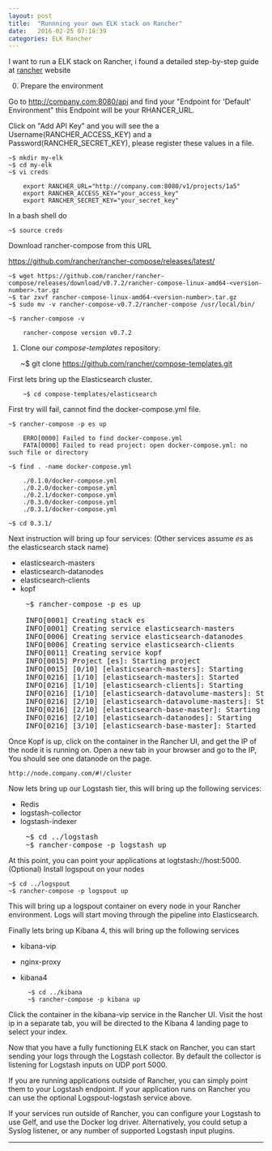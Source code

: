 ```yaml
---
layout: post
title:  "Runnning your own ELK stack on Rancher"
date:   2016-02-25 07:18:39
categories: ELK Rancher
---
```


I want to run a ELK stack on Rancher, i found a detailed step-by-step guide at [rancher] website

0. Prepare the environment

Go to http://company.com:8080/api and find your "Endpoint for 'Default' Environment"
this Endpoint will be your RHANCER_URL.

Click on "Add API Key" and you will see the a Username(RANCHER_ACCESS_KEY) and a Password(RANCHER_SECRET_KEY), please register these values in a file. 

	~$ mkdir my-elk
	~$ cd my-elk
	~$ vi creds
	
		export RANCHER_URL="http://company.com:8080/v1/projects/1a5"
		export RANCHER_ACCESS_KEY="your_access_key"
		export RANCHER_SECRET_KEY="your_secret_key"

In a bash shell do

	~$ source creds

Download rancher-compose from this URL

https://github.com/rancher/rancher-compose/releases/latest/

    ~$ wget https://github.com/rancher/rancher-compose/releases/download/v0.7.2/rancher-compose-linux-amd64-<version-number>.tar.gz
    ~$ tar zxvf rancher-compose-linux-amd64-<version-number>.tar.gz
    ~$ sudo mv -v rancher-compose-v0.7.2/rancher-compose /usr/local/bin/

    ~$ rancher-compose -v

        rancher-compose version v0.7.2


1. Clone our _compose-templates_ repository:
	
	~$ git clone https://github.com/rancher/compose-templates.git


First lets bring up the Elasticsearch cluster.

        ~$ cd compose-templates/elasticsearch


First try will fail, cannot find the docker-compose.yml file.
	
	~$ rancher-compose -p es up 
       
		ERRO[0000] Failed to find docker-compose.yml            
		FATA[0000] Failed to read project: open docker-compose.yml: no such file or directory  

	~$ find . -name docker-compose.yml

		./0.1.0/docker-compose.yml
		./0.2.0/docker-compose.yml
		./0.2.1/docker-compose.yml
		./0.3.0/docker-compose.yml
		./0.3.1/docker-compose.yml

	~$ cd 0.3.1/

Next instruction will bring up four services: 
(Other services assume _es_ as the elasticsearch stack name)

- elasticsearch-masters
- elasticsearch-datanodes
- elasticsearch-clients
- kopf

<pre>
	~$ rancher-compose -p es up

	INFO[0001] Creating stack es                            
	INFO[0001] Creating service elasticsearch-masters       
	INFO[0006] Creating service elasticsearch-datanodes     
	INFO[0006] Creating service elasticsearch-clients       
	INFO[0011] Creating service kopf                        
	INFO[0015] Project [es]: Starting project               
	INFO[0015] [0/10] [elasticsearch-masters]: Starting     
	INFO[0216] [1/10] [elasticsearch-masters]: Started      
	INFO[0216] [1/10] [elasticsearch-clients]: Starting     
	INFO[0216] [1/10] [elasticsearch-datavolume-masters]: Starting  
	INFO[0216] [2/10] [elasticsearch-datavolume-masters]: Started  
	INFO[0216] [2/10] [elasticsearch-base-master]: Starting  
	INFO[0216] [2/10] [elasticsearch-datanodes]: Starting   
	INFO[0216] [3/10] [elasticsearch-base-master]: Started 
</pre>
        
Once Kopf is up, click on the container in the Rancher UI, and get the IP of the node it is running on.
Open a new tab in your browser and go to the IP, You should see one datanode on the page.

	http://node.company.com/#!/cluster


Now lets bring up our Logstash tier, this will bring up the following services:

- Redis
- logstash-collector
- logstash-indexer

<pre>
	~$ cd ../logstash
	~$ rancher-compose -p logstash up
</pre>

At this point, you can point your applications at logtstash://host:5000.
(Optional) Install logspout on your nodes

    ~$ cd ../logspout
    ~$ rancher-compose -p logspout up


This will bring up a logspout container on every node in your Rancher environment.
Logs will start moving through the pipeline into Elasticsearch.


Finally lets bring up Kibana 4, this will bring up the following services
- kibana-vip
- nginx-proxy
- kibana4


        ~$ cd ../kibana
        ~$ rancher-compose -p kibana up


Click the container in the kibana-vip service in the Rancher UI. 
Visit the host ip in a separate tab, you will be directed to the Kibana 4 landing page to select your index.

Now that you have a fully functioning ELK stack on Rancher, you can start sending your logs through the Logstash collector.
By default the collector is listening for Logstash inputs on UDP port 5000. 

If you are running applications outside of Rancher, you can simply point them to your Logstash endpoint. 
If your application runs on Rancher you can use the optional Logspout-logstash service above. 

If your services run outside of Rancher, you can configure your Logstash to use Gelf, and use the Docker log driver.
Alternatively, you could setup a Syslog listener, or any number of supported Logstash input plugins.


---
[rancher]: <http://rancher.com/running-our-own-elk-stack-with-docker-and-rancher/>


